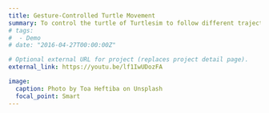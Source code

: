 ```yaml
---
title: Gesture-Controlled Turtle Movement
summary: To control the turtle of Turtlesim to follow different trajectories using gesture recognition.Click here to watch a YouTube video.
# tags:
#  - Demo
# date: "2016-04-27T00:00:00Z"

# Optional external URL for project (replaces project detail page).
external_link: https://youtu.be/lf1IwUDozFA

image:
  caption: Photo by Toa Heftiba on Unsplash
  focal_point: Smart
---
```

